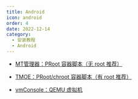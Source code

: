 ```yaml
---
title: Android
icon: android
order: 4
date: 2022-12-14
category:
  - 安装教程
  - Android
---
```


- [<FontIcon icon="page"/> MT管理器：PRoot 容器脚本（无 root 推荐）](MTArch.md)

- [<FontIcon icon="page"/> TMOE：PRoot/chroot 容器脚本（有 root 推荐）](TMOE.md)

- [<FontIcon icon="page"/> vmConsole：QEMU 虚拟机](vmConsole.md)